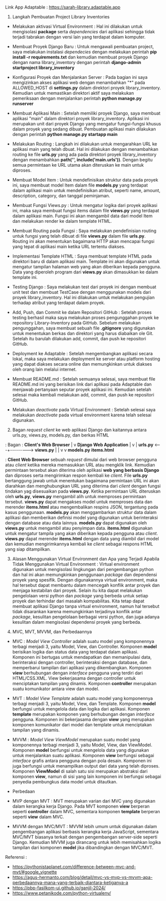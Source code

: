 Link App Adaptable :  https://sarah-library.adaptable.app

1. Langkah Pembuatan Project Library Inventories

- Melakukan aktivasi Virtual Environment
: Hal ini dilakukan untuk mengisolasi **package** serta *dependencies* dari aplikasi sehingga tidak terjadi tabrakan dengan versi lain yang terdapat dalam komputer.

- Membuat Proyek Django Baru
: Untuk mengawali pembuatan project, saya melakukan instalasi *dependecies* dengan melakukan perintah **pip install -r requirements.txt** dan kemudian membuat proyek Django dengan nama library_inventory dengan perintah **django-admin startproject library_inventory**

- Konfigurasi Proyek dan Menjalankan Server
: Pada bagian ini saya mengizinkan akses aplikasi web dengan menambahkan "*" pada ALLOWED_HOST di **settings.py** dalam direktori proyek library_inventory. Kemudian untuk memastikan direktori aktif saya melakukan pemeriksaan dengan menjalankan perintah **python manage.py runserver**

- Membuat Aplikasi Main
: Setelah memiliki proyek Django, saya membuat aplikasi "main" dalam direktori proyek library_inventory. Aplikasi ini merupakan unit dari proyek Django yang mengatur fungsi-fungsi khusus dalam proyek yang sedang dibuat. Pembuatan aplikasi main dilakukan dengan perintah **python manage.py startapp main**  

- Melakukan Routing
: Langkah ini dilakukan untuk mengarahkan URL ke aplikasi main yang telah dbuat. Hal ini dilakukan dengan menambahkan routing ke file **urls.py** yang ada pada direktori proyek library_inventory dengan menambahkan **path('', include('main.urls'))**. Dengan begitu semua permintaan ke URL utama akan diteruskan ke main untuk diproses.

- Membuat Model Item
: Untuk mendefinisikan struktur data pada proyek ini, saya membuat model Item dalam file **models.py** yang terdapat dalam aplikasi main untuk mendefinisikan atribut, seperti name, amount, description, category, dan tanggal peminjaman.

- Membuat Fungsi Views.py
: Untuk mengatur logika dari proyek aplikasi ini, maka saya membuat fungsi items dalam file **views.py** yang terdapat dalam aplikasi main. Fungsi ini akan mengambil data dari model Item dan melakukan render ke dalam template HTML.

- Membuat Routing pada Fungsi
: Saya melakukan pendefinisian routing untuk fungsi yang telah dibuat di file **views.py** dalam file **urls.py**. Routing ini akan menentukan bagaimana HTTP akan mencapai fungsi yang tepat di aplikasi main ketika URL tertentu diakses.

- Implementasi Template HTML
: Saya membuat template HTML pada direktori baru di dalam aplikasi main. Template ini akan digunakan untuk mengatur tampilan halaman web yang akan diberikan kepada pengguna. Data yang diperoleh program dari **views.py** akan dimasukkan ke dalam template ini.

- Testing Django
: Saya melakukan test dari proyek ini dengan membuat unit test dan membuat TestCase dengan menggunakan models dari proyek library_inventory. Hal ini dilakukan untuk melakukan pengujian terhadap atribut yang terdapat dalam proyek.

- Add, Push, dan Commit ke dalam Repositori GitHub
: Setelah proses testing berhasil maka saya melakukan proses pengunggahan proyek ke repository Library-Inventory pada GitHub. Sebelum melakukan pengunggahan, saya membuat sebuah file **.gitignore** yang digunakan untuk menentukan berkas dan direktori yang harus diabaikan ole Git. Setelah itu barulah dilakukan add, commit, dan push ke repositori GitHub.

- Deployment ke Adaptable
: Setelah mengembangkan aplikasi secara lokal, maka saya melakukan deployment ke server atau platform hosting yang dapat diakses secara online dan memungkinkan untuk diakses oleh orang lain melalui internet.

- Membuat README.md
: Setelah semuanya selesai, saya membuat file README.md ini yang berisikan link dari aplikasi pada Adaptable dan menjawab pertanyaan seputar proyek aplikasi ini. Kemudian setelah selesai maka kembali melakukan add, commit, dan push ke repositori GitHub.

- Melakukan *deactivate* pada Virtual Environment
: Setelah selesai saya melakukan *deactivate* pada virtual environment karena telah selesai digunakan.

2. Bagan *request client* ke web aplikasi Django dan kaitannya antara urls.py, views.py, models.py, dan berkas HTML

: Bagan :
        **Client's Web Browser**
                    |
                    v
        **Django Web Application**
                    |
                    v
                    |
    **urls.py** <---+--------->  **views.py**
                    |                 |
                    v                 v
                **models.py**   **items.html**

: **Client Web Browser** sebuah *request* dimulai dari web browser pengguna atau *client* ketika mereka memasukkan URL atau mengklik link. Kemudian permintaan tersebut akan diterima oleh aplikasi **web yang berbasis Django** dan diproses serta mengirimkan respon kembali ke *client*. File **urls.py** bertanggung jawab untuk menentukan bagaimana permintaan URL ini akan diarahkan dan menghubungkan URL yang diterima dari *client* dengan fungsi tindakan yag disesuaikan pada **views.py**. Ketika permintaan URL diteruskan oleh **urls.py**, **views.py** mengambil alih untuk memproses permintaan tersebut. **views.py** dapat mengakses model untuk memproses data dan merender **items.html** atau mengembalikan respins JSON, tergantung pada kasus penggunaan. **models.py** akan menggambarkan struktur data dalam aplikasi dan memberikan definisi model yang digunakan untuk berinteraksi dengan database atau data lainnya. **models.py** dapat digunakan oleh **views.py** untuk mengambil atau penyimpan data. **items.html** digunakan untuk mengatur tampila yang akan diberikan kepada pengguna atau *client*. **views.py** dapat merender **items.html** dengan data yang diambil dari model dan kemudian mengirimkannya kembali ke *client* sebagai respons HTML yang siap ditampilkan.

3. Alasan Menggunakan Virtual Environment dan Apa yang Terjadi Apabila Tidak Menggunakan Virtual Environment
: Virtual environment digunakan untuk mengisolasi lingkungan dari pengembangan python dan hal ini akan memungkinkan penggunaan *package* dan dependensi proyek yang spesifik. Dengan digunakannya virtual environment, maka hal tersebut dapat membantu dalam mencegah konflik antar proyek dan menjaga kestabilan dari proyek. Selain itu kita dapat melakukan pengelolaan versi python dan *package* yang berbeda untuk setiap proyek dan terhindar dari masalah kompabilitas.
Kita tetap dapat membuat aplikasi Django tanpa virtual environment, namun hal tersebut tidak disarankan karena memungkinkan terjadinya konflik antar *package*, kesulitan pengelolaan berbagai versi python, dan juga adanya kesulitan dalam mengisolasi dependensi proyek yang berbeda.

4. MVC, MVT, MVVM, dan Perbedaannya

- MVC 
: *Model View Controller* adalah suatu model yang komponennya terbagi menjadi 3, yaitu Model, View, dan Controller. Komponen **model** berisikan logika dan status data yang terdapat dalam aplikasi. Komponen ini bertugas untuk mendapatkan dan memanipulasi data, berinteraksi dengan controller, berinteraksi dengan database, dan memperbarui tampilan dari aplikasi yang dikembangkan. Komponen **view** berhubungan dengan *interface* pengguna yang terdiri dari HTML/CSS.XML. View bekerjasama dengan controller untuk menciptakan tampilan yang dinamis. Komponen **controller** merupakan suatu komunikator antara view dan model.

- MVT
: *Model View Template* adalah suatu model yang komponennya terbagi menjadi 3, yaitu Model, View, dan Template. Komponen **model** berfungsi untuk mengelola data dan logika dari aplikasi. Komponen **template** merupakan komponen yang berhubungan dengan *interface* pengguna. Komponen ini bekerjasama dengan **view** yang merupakan komponen komunikator dari model dan template untuk menciptakan tampilan yang dinamis.

- MVVM
: *Model View ViewModel* merupakan suatu model yang komponennya terbagi menjadi 3, yaitu Model, View, dan ViewModel. Komponen **model** berfungsi untuk mengelola data yang digunakan untuk menjalankan suatu aplikasi. Komponen **view** berfungsi sebagai *interface* grafis antara pengguna dengan pola desain. Komponen ini juga berfungsi untuk menampilkan output dari data yang telah diproses. Komponen **ViewModel** di salah satu sisi merupakan abstraksi dari komponen **view**, namun di sisi yang lain komponen ini berfungsi sebagai penyedia pembungkus data model untuk ditautkan.

- Perbedaan
- MVP dengan MVT
: MVT merupakan varian dari MVC yang digunakan dalam kerangka kerja Django. Pada MVT komponen **view** berperan seperti **controller** dalam MVC, sementara komponen **template** berperan seperti **view** dalam MVC.
- MVVM dengan MVC/MVT
: MVVM lebih umum untuk digunakan dalam pengembangan aplikasi berbasis kerangka kerja JavaScript, sementara MVC/MVT biasanya terkait dengan pengembangan server-side seperti Django. Kemudian MVVM juga dirancang untuk lebih memisahkan logika tampilan dari komponen **model** jika dibandingkan dengan MVC/MVT.

Referensi :
- https://pythonistaplanet.com/difference-between-mvc-and-mvt/#google_vignette
- https://agus-hermanto.com/blog/detail/mvc-vs-mvp-vs-mvvm-apa-perbedaannya-mana-yang-terbaik-diantara-ketiganya-a
- https://pbp-fasilkom-ui.github.io/ganjil-2024/
- https://www.petanikode.com/python-virtualenv/